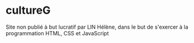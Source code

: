 # cultureG
Site non publié à but lucratif par LIN Hélène, dans le but de s'exercer à la programmation HTML, CSS et JavaScript
